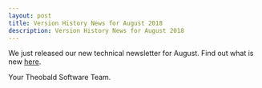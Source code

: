 ```yaml
---
layout: post
title: Version History News for August 2018
description: Version History News for August 2018
---
```


We just released our new technical newsletter for August.
Find out what is new [here](http://mailings.theobald-software.com/m/7149150/).

Your Theobald Software Team.